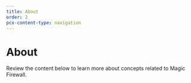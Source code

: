 ```yaml
---
title: About
order: 2
pcx-content-type: navigation
---
```


# About

Review the content below to learn more about concepts related to Magic Firewall.

<DirectoryListing path="/about"/>
